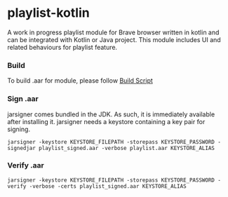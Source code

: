 # playlist-kotlin

A work in progress playlist module for Brave browser written in kotlin and can be integrated with Kotlin or Java project. 
This module includes UI and related behaviours for playlist feature. 

### Build
To build .aar for module, please follow [Build Script](https://github.com/brave-experiments/playlist-kotlin/blob/dp_playlist_brave_app_work/script/build_aar.sh)  

### Sign .aar

jarsigner comes bundled in the JDK. As such, it is immediately available after installing it. jarsigner needs a keystore containing a key pair for signing.
```
jarsigner -keystore KEYSTORE_FILEPATH -storepass KEYSTORE_PASSWORD -signedjar playlist_signed.aar -verbose playlist.aar KEYSTORE_ALIAS
```

### Verify .aar

```
jarsigner -keystore KEYSTORE_FILEPATH -storepass KEYSTORE_PASSWORD -verify -verbose -certs playlist_signed.aar KEYSTORE_ALIAS
```
